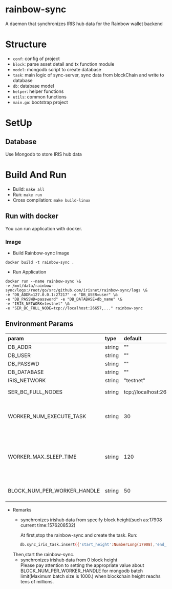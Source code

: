 # rainbow-sync
A daemon that synchronizes IRIS hub data for the Rainbow wallet backend

# Structure

- `conf`: config of project
- `block`: parse asset detail and tx function module
- `model`: mongodb script to create database
- `task`: main logic of sync-server, sync data from blockChain and write to database
- `db`: database model
- `helper`: helper functions
- `utils`: common functions
- `main.go`: bootstrap project

# SetUp
## Database
Use Mongodb  to store IRIS hub data

# Build And Run

- Build: `make all`
- Run: `make run`
- Cross compilation: `make build-linux`

## Run with docker
You can run application with docker.
### Image
- Build Rainbow-sync Image
```$xslt
docker build -t rainbow-sync .
```

- Run Application
```$xslt
docker run --name rainbow-sync \&
-v /mnt/data/rainbow-sync/logs:/root/go/src/github.com/irisnet/rainbow-sync/logs \&
-e "DB_ADDR=127.0.0.1:27217" -e "DB_USER=user" \&
-e "DB_PASSWD=password" -e "DB_DATABASE=db_name" \&
-e "IRIS_NETWORK=testnet" \&
-e "SER_BC_FULL_NODE=tcp://localhost:26657,..." rainbow-sync
```


## Environment Params

| param | type | default |description | example |
| :--- | :--- | :--- | :---: | :---: |
| DB_ADDR | string | "" | db addr | 127.0.0.1:27017,127.0.0.2:27017... |
| DB_USER | string | "" | db user | user |
| DB_PASSWD | string | "" |db passwd  | password |
| DB_DATABASE | string | "" |database name  | db_name |
| IRIS_NETWORK | string | "testnet" |irishub name  | testnet or mainnet |
| SER_BC_FULL_NODES | string | tcp://localhost:26657 | iris full node rpc url | tcp://localhost:26657, tcp://127.0.0.2:26657 |
| WORKER_NUM_EXECUTE_TASK | string | 30 | number of threads executing synchronization TX task | 30 |
| WORKER_MAX_SLEEP_TIME | string | 120 | the maximum time (in seconds) that synchronization TX threads are allowed to be out of work | 120 |
| BLOCK_NUM_PER_WORKER_HANDLE | string | 50 | number of blocks per sync TX task | 50 |

- Remarks
  - synchronizes  irishub data from  specify block height(such as:17908 current time:1576208532)
  
     At first,stop the rainbow-sync and create the task. Run:
  ```bash
     ﻿﻿db.sync_iris_task.insert({'start_height':NumberLong(17908),'end_height':NumberLong(0),'current_height':NumberLong(0),'status':'unhandled','last_update_time':NumberLong(1576208532)})
  ```
  Then,start the rainbow-sync.
  - synchronizes  irishub data from  0 block height  
  Please pay attention to setting the appropriate value about BLOCK_NUM_PER_WORKER_HANDLE for mongodb batch limit(Maximum batch size is 1000.) when blockchain height reachs tens of millions.
  